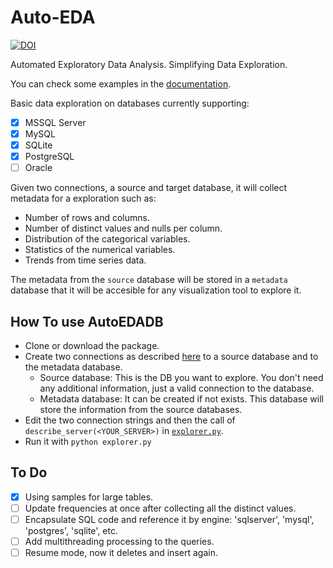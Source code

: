 # Auto-EDA
[![DOI](https://zenodo.org/badge/132180123.svg)](https://zenodo.org/badge/latestdoi/132180123)

Automated Exploratory Data Analysis. Simplifying Data Exploration.

You can check some examples in the [documentation](docs/Documentation.md).

Basic data exploration on databases currently supporting:
- [x] MSSQL Server
- [x] MySQL
- [x] SQLite
- [x] PostgreSQL
- [ ] Oracle

Given two connections, a source and target database, it will collect metadata for a exploration such as:
* Number of rows and columns.
* Number of distinct values and nulls per column.
* Distribution of the categorical variables.
* Statistics of the numerical variables.
* Trends from time series data.

The metadata from the `source` database will be stored in a `metadata` database that it will be accesible for any visualization tool to explore it.

## How To use AutoEDADB

* Clone or download the package.
* Create two connections as described [here](docs/Connections.md) to a source database and to the metadata database.
    * Source database: This is the DB you want to explore. You don't need any additional information, just a valid connection to the database.
    * Metadata database: It can be created if not exists. This database will store the information from the source databases.
* Edit the two connection strings and then the call of `describe_server(<YOUR_SERVER>)` in [`explorer.py`](src/explorer.py).
* Run it with `python explorer.py` 

## To Do
- [x] Using samples for large tables.
- [ ] Update frequencies at once after collecting all the distinct values.
- [ ] Encapsulate SQL code and reference it by engine: 'sqlserver', 'mysql', 'postgres', 'sqlite', etc.
- [ ] Add multithreading  processing to the queries.
- [ ] Resume mode, now it deletes and insert again.